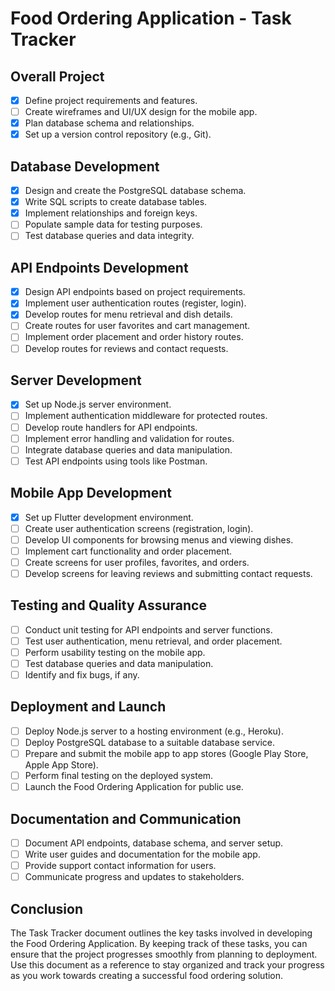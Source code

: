 # Food Ordering Application - Task Tracker
## Overall Project

- [x] Define project requirements and features.
- [ ] Create wireframes and UI/UX design for the mobile app.
- [x] Plan database schema and relationships.
- [x] Set up a version control repository (e.g., Git).

## Database Development

- [x] Design and create the PostgreSQL database schema.
- [x] Write SQL scripts to create database tables.
- [x] Implement relationships and foreign keys.
- [ ] Populate sample data for testing purposes.
- [ ] Test database queries and data integrity.

## API Endpoints Development

- [x] Design API endpoints based on project requirements.
- [x] Implement user authentication routes (register, login).
- [x] Develop routes for menu retrieval and dish details.
- [ ] Create routes for user favorites and cart management.
- [ ] Implement order placement and order history routes.
- [ ] Develop routes for reviews and contact requests.

## Server Development

- [x] Set up Node.js server environment.
- [ ] Implement authentication middleware for protected routes.
- [ ] Develop route handlers for API endpoints.
- [ ] Implement error handling and validation for routes.
- [ ] Integrate database queries and data manipulation.
- [ ] Test API endpoints using tools like Postman.

## Mobile App Development

- [x] Set up Flutter development environment.
- [ ] Create user authentication screens (registration, login).
- [ ] Develop UI components for browsing menus and viewing dishes.
- [ ] Implement cart functionality and order placement.
- [ ] Create screens for user profiles, favorites, and orders.
- [ ] Develop screens for leaving reviews and submitting contact requests.

## Testing and Quality Assurance

- [ ] Conduct unit testing for API endpoints and server functions.
- [ ] Test user authentication, menu retrieval, and order placement.
- [ ] Perform usability testing on the mobile app.
- [ ] Test database queries and data manipulation.
- [ ] Identify and fix bugs, if any.

## Deployment and Launch

- [ ] Deploy Node.js server to a hosting environment (e.g., Heroku).
- [ ] Deploy PostgreSQL database to a suitable database service.
- [ ] Prepare and submit the mobile app to app stores (Google Play Store, Apple App Store).
- [ ] Perform final testing on the deployed system.
- [ ] Launch the Food Ordering Application for public use.

## Documentation and Communication

- [ ] Document API endpoints, database schema, and server setup.
- [ ] Write user guides and documentation for the mobile app.
- [ ] Provide support contact information for users.
- [ ] Communicate progress and updates to stakeholders.

## Conclusion

The Task Tracker document outlines the key tasks involved in developing the Food Ordering Application. By keeping track of these tasks, you can ensure that the project progresses smoothly from planning to deployment. Use this document as a reference to stay organized and track your progress as you work towards creating a successful food ordering solution.
